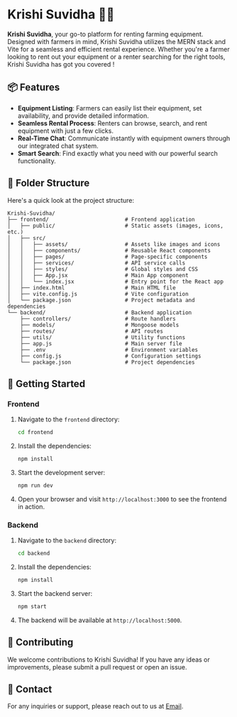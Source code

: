 # Krishi Suvidha 🌾🚜

**Krishi Suvidha**, your go-to platform for renting farming equipment. Designed with farmers in mind, Krishi Suvidha utilizes the MERN stack and Vite for a seamless and efficient rental experience. Whether you're a farmer looking to rent out your equipment or a renter searching for the right tools, Krishi Suvidha has got you covered !

## 📦 Features

- **Equipment Listing**: Farmers can easily list their equipment, set availability, and provide detailed information.
- **Seamless Rental Process**: Renters can browse, search, and rent equipment with just a few clicks.
- **Real-Time Chat**: Communicate instantly with equipment owners through our integrated chat system.
- **Smart Search**: Find exactly what you need with our powerful search functionality.

## 📁 Folder Structure

Here's a quick look at the project structure:

```
Krishi-Suvidha/
├── frontend/                        # Frontend application
│   ├── public/                      # Static assets (images, icons, etc.)
│   ├── src/
│   │   ├── assets/                  # Assets like images and icons
│   │   ├── components/              # Reusable React components
│   │   ├── pages/                   # Page-specific components
│   │   ├── services/                # API service calls
│   │   ├── styles/                  # Global styles and CSS
│   │   ├── App.jsx                  # Main App component
│   │   └── index.jsx                # Entry point for the React app
│   ├── index.html                   # Main HTML file
│   ├── vite.config.js               # Vite configuration
│   └── package.json                 # Project metadata and dependencies
└── backend/                         # Backend application
    ├── controllers/                 # Route handlers
    ├── models/                      # Mongoose models
    ├── routes/                      # API routes
    ├── utils/                       # Utility functions
    ├── app.js                       # Main server file
    ├── .env                         # Environment variables
    ├── config.js                    # Configuration settings
    └── package.json                 # Project dependencies
```

## 🚀 Getting Started

### Frontend

1. Navigate to the `frontend` directory:
   ```bash
   cd frontend
   ```

2. Install the dependencies:
   ```bash
   npm install
   ```

3. Start the development server:
   ```bash
   npm run dev
   ```

4. Open your browser and visit `http://localhost:3000` to see the frontend in action.

### Backend

1. Navigate to the `backend` directory:
   ```bash
   cd backend
   ```

2. Install the dependencies:
   ```bash
   npm install
   ```

3. Start the backend server:
   ```bash
   npm start
   ```

4. The backend will be available at `http://localhost:5000`.

## 📄 Contributing

We welcome contributions to Krishi Suvidha! If you have any ideas or improvements, please submit a pull request or open an issue.

## 💬 Contact

For any inquiries or support, please reach out to us at [Email](mailto:imexclusiveabhi@gmail.com).
